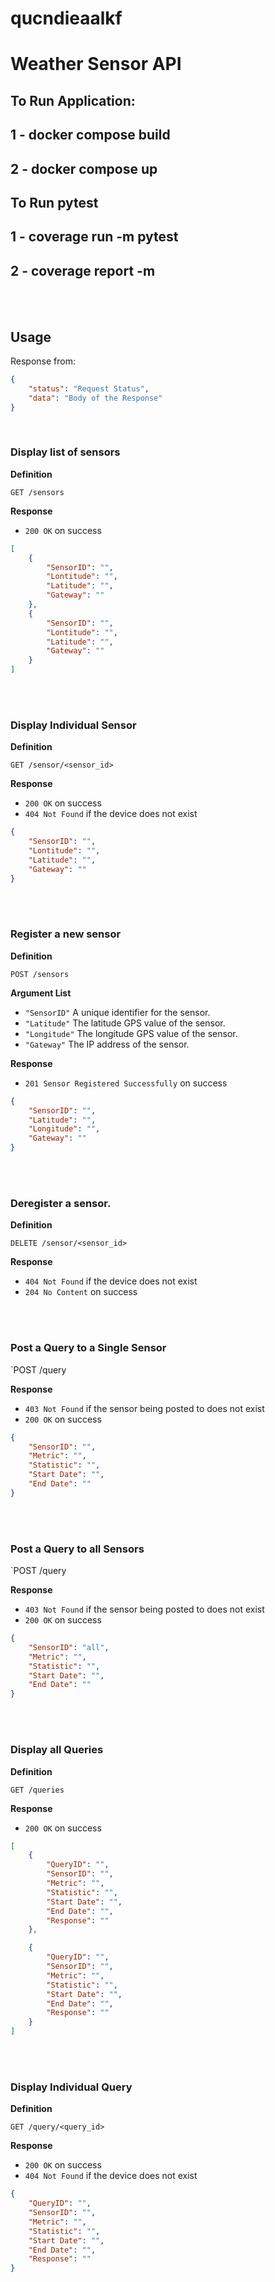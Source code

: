 # qucndieaalkf

# Weather Sensor API

## To Run Application:

## 1 - docker compose build
## 2 - docker compose up

## To Run pytest

## 1 - coverage run -m pytest
## 2 - coverage report -m

<br>
<br>

## Usage

Response from:

```json
{
    "status": "Request Status",
    "data": "Body of the Response"
}
```
<br>

### Display list of sensors

**Definition**

`GET /sensors`

**Response**

- `200 OK` on success

```json
[
    {
        "SensorID": "",
        "Lontitude": "",
        "Latitude": "",
        "Gateway": ""
    },
    {
        "SensorID": "",
        "Lontitude": "",
        "Latitude": "",
        "Gateway": ""
    }
]
```
<br>
<br>

### Display Individual Sensor

**Definition**

`GET /sensor/<sensor_id>`

**Response**

- `200 OK` on success
- `404 Not Found` if the device does not exist

```json
{
    "SensorID": "",
    "Lontitude": "",
    "Latitude": "",
    "Gateway": ""
}
```

<br>
<br>

### Register a new sensor

**Definition**

`POST /sensors`

**Argument List**

- `"SensorID"`  A unique identifier for the sensor.
- `"Latitude"`  The latitude GPS value of the sensor.
- `"Longitude"` The longitude GPS value of the sensor.
- `"Gateway"`   The IP address of the sensor.

**Response**

- `201 Sensor Registered Successfully` on success

```json
{
    "SensorID": "",
    "Latitude": "",
    "Longitude": "",
    "Gateway": ""
}
```
<br>
<br>

### Deregister a sensor.

**Definition**

`DELETE /sensor/<sensor_id>`

**Response**

- `404 Not Found` if the device does not exist
- `204 No Content` on success


<br>
<br>

### Post a Query to a Single Sensor

`POST /query

**Response**

- `403 Not Found` if the sensor being posted to does not exist
- `200 OK` on success

```json
{
    "SensorID": "",
    "Metric": "",
    "Statistic": "",
    "Start Date": "",
    "End Date": ""
}
```
<br>
<br>

### Post a Query to all Sensors

`POST /query

**Response**

- `403 Not Found` if the sensor being posted to does not exist
- `200 OK` on success

```json
{
    "SensorID": "all",
    "Metric": "",
    "Statistic": "",
    "Start Date": "",
    "End Date": ""
}
```
<br>
<br>

### Display all Queries

**Definition**

`GET /queries`

**Response**

- `200 OK` on success

```json
[
    {
        "QueryID": "",
        "SensorID": "",
        "Metric": "",
        "Statistic": "",
        "Start Date": "",
        "End Date": "",
        "Response": ""
    },

    {
        "QueryID": "",
        "SensorID": "",
        "Metric": "",
        "Statistic": "",
        "Start Date": "",
        "End Date": "",
        "Response": ""
    }
]
```
<br>
<br>

### Display Individual Query

**Definition**

`GET /query/<query_id>`

**Response**

- `200 OK` on success
- `404 Not Found` if the device does not exist

```json
{
    "QueryID": "",
    "SensorID": "",
    "Metric": "",
    "Statistic": "",
    "Start Date": "",
    "End Date": "",
    "Response": ""
}
```

